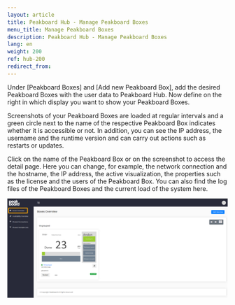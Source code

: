 ```yaml
---
layout: article
title: Peakboard Hub - Manage Peakboard Boxes
menu_title: Manage Peakboard Boxes
description: Peakboard Hub - Manage Peakboard Boxes
lang: en
weight: 200
ref: hub-200
redirect_from:
---
```



Under [Peakboard Boxes] and [Add new Peakboard Box], add the desired Peakboard Boxes with the user data to Peakboard Hub. 
Now define on the right in which display you want to show your Peakboard Boxes.

Screenshots of your Peakboard Boxes are loaded at regular intervals and a green circle next to the name of the respective Peakboard Box indicates whether it is accessible or not. 
In addition, you can see the IP address, the username and the runtime version and can carry out actions such as restarts or updates.

Click on the name of the Peakboard Box or on the screenshot to access the detail page. 
Here you can change, for example, the network connection and the hostname, the IP address, the active visualization, the properties such as the license and the users of the Peakboard Box. 
You can also find the log files of the Peakboard Boxes and the current load of the system here.


![Manage Peakboard Boxes](/assets/images/hub/hub_boxes.png) 
